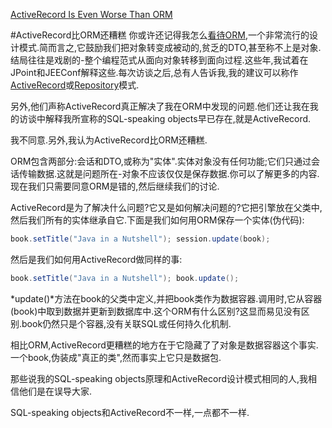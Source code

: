 [ActiveRecord Is Even Worse Than ORM](https://dzone.com/articles/activerecord-is-even-worse-than-orm)

#ActiveRecord比ORM还糟糕
你或许还记得我怎么[看待ORM](http://www.yegor256.com/2014/12/01/orm-offensive-anti-pattern.html),一个非常流行的设计模式.简而言之,它鼓励我们把对象转变成被动的,贫乏的DTO,甚至称不上是对象.结局往往是戏剧的-整个编程范式从面向对象转移到面向过程.这些年,我试着在JPoint和JEEConf解释这些.每次访谈之后,总有人告诉我,我的建议可以称作[ActiveRecord](https://en.wikipedia.org/wiki/Active_record_pattern)或[Repository](https://msdn.microsoft.com/en-us/library/ff649690.aspx)模式.

另外,他们声称ActiveRecord真正解决了我在ORM中发现的问题.他们还让我在我的访谈中解释我所宣称的SQL-speaking objects早已存在,就是ActiveRecord.

我不同意.另外,我认为ActiveRecord比ORM还糟糕.

ORM包含两部分:会话和DTO,或称为"实体".实体对象没有任何功能;它们只通过会话传输数据.这就是问题所在-对象不应该仅仅是保存数据.你可以了解更多的内容.现在我们只需要同意ORM是错的,然后继续我们的讨论.

ActiveRecord是为了解决什么问题?它又是如何解决问题的?它把引擎放在父类中,然后我们所有的实体继承自它.下面是我们如何用ORM保存一个实体(伪代码):
```java
book.setTitle("Java in a Nutshell"); session.update(book);
```
然后是我们如何用ActiveRecord做同样的事:
```java
book.setTitle("Java in a Nutshell"); book.update();
```
*update()*方法在book的父类中定义,并把book类作为数据容器.调用时,它从容器(book)中取到数据并更新到数据库中.这个ORM有什么区别?这显而易见没有区别.book仍然只是个容器,没有关联SQL或任何持久化机制.

相比ORM,ActiveRecord更糟糕的地方在于它隐藏了了对象是数据容器这个事实.一个book,伪装成"真正的类",然而事实上它只是数据包.

那些说我的SQL-speaking objects原理和ActiveRecord设计模式相同的人,我相信他们是在误导大家.

SQL-speaking objects和ActiveRecord不一样,一点都不一样.